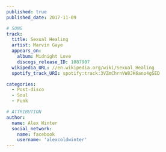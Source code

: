 ```yaml
---
published: true
published_date: 2017-11-09

# SONG
track:
  title: Sexual Healing
  artist: Marvin Gaye
  appears_on:
    album: Midnight Love
    discogs_release_ID: 1087907
  wikipedia_URL: //en.wikipedia.org/wiki/Sexual_Healing
  spotify_track_URI: spotify:track:3VZmChrnVW8JK6ano4gSED

categories:
  - Post-disco
  - Soul
  - Funk

# ATTRIBUTION
author:
  name: Alex Winter
  social_network:
    name: facebook
    username: 'alexcoldwinter'
---
```

